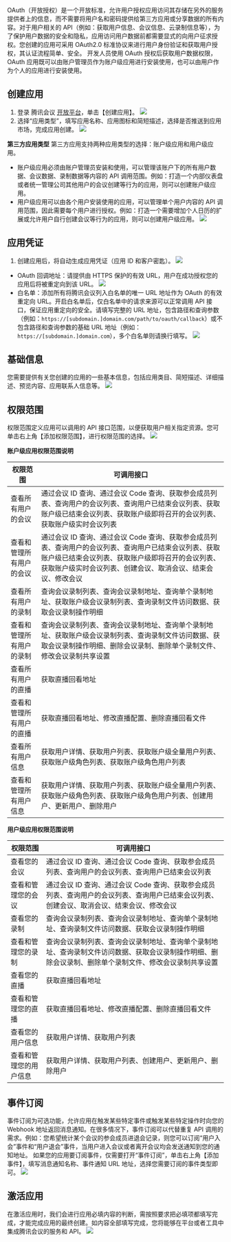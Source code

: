 OAuth（开放授权）是一个开放标准，允许用户授权应用访问其存储在另外的服务提供者上的信息，而不需要将用户名和密码提供给第三方应用或分享数据的所有内容。对于用户相关的 API（例如：获取用户信息、会议信息、云录制信息等），为了保护用户数据的安全和隐私，应用访问用户数据前都需要显式的向用户征求授权。您创建的应用可采用 OAuth2.0 标准协议来进行用户身份验证和获取用户授权，其认证流程简单、安全。
开发人员使用 OAuth 授权后获取用户数据权限，OAuth 应用既可以由账户管理员作为账户级应用进行安装使用，也可以由用户作为个人的应用进行安装使用。


## 创建应用
1. 登录 腾讯会议 [开放平台](https://meeting.tencent.com/open-api.html)，单击【创建应用】。
![](https://main.qcloudimg.com/raw/2f3e024248988a4f499ada81dfec0e8e.png)
2. 选择“应用类型”，填写应用名称、应用图标和简短描述，选择是否推送到应用市场，完成应用创建。
![](https://main.qcloudimg.com/raw/999db79f7e1cda5b53b5e33308f97efe.png)

**第三方应用类型**
第三方应用支持两种应用类型的选择：账户级应用和用户级应用。
- 账户级应用必须由账户管理员安装和使用，可以管理该账户下的所有用户数据、会议数据、录制数据等内容的 API 调用范围。例如：打造一个内部仪表盘或者统一管理公司其他用户的会议创建等行为的应用，则可以创建账户级应用。
- 用户级应用可以由各个用户安装使用的应用，可以管理单个用户内容的 API 调用范围，因此需要每个用户进行授权。例如：打造一个需要增加个人日历的扩展或允许用户自行创建会议等行为的应用，则可以创建用户级应用。
![](https://main.qcloudimg.com/raw/849ed40c275ec448a077f46ce246c596.png)


## 应用凭证
1. 创建应用后，将自动生成应用凭证（应用 ID 和客户密匙）。
![](https://main.qcloudimg.com/raw/4453aa69a16fc075b11c5321f4c0bef5.png)
 - OAuth 回调地址：请提供由 HTTPS 保护的有效 URL，用户在成功授权您的应用后将被重定向到该 URL。
![](https://main.qcloudimg.com/raw/0a918db75fd9eea990ed2fec515f8a2a.png)
 - 白名单：添加所有将腾讯会议列入白名单的唯一 URL 地址作为 OAuth 的有效重定向 URL。开启白名单后，仅白名单中的请求来源可以正常调用 API 接口，保证应用重定向的安全。请填写完整的 URL 地址，包含路径和查询参数（例如：`https://[subdomain.]domain.com/path/to/oauth/callback`）或不包含路径和查询参数的基础 URL 地址（例如：`https://[subdomain.]domain.com`），多个白名单则请换行填写。
![](https://main.qcloudimg.com/raw/a5850f70128769a2acec8e85688f0bf8.png)


## 基础信息
您需要提供有关您创建的应用的一些基本信息，包括应用类目、简短描述、详细描述、预览内容、应用联系人信息等。
![](https://main.qcloudimg.com/raw/df8597812296995689511940ecd4b986.png)



## 权限范围
权限范围定义应用可以调用的 API 接口范围，以便获取用户相关指定资源。您可单击右上角【添加权限范围】，进行权限范围的选择。
![](https://main.qcloudimg.com/raw/345ab3f164ae6d4b3fb12968e1bcba00.png)

**账户级应用权限范围说明**

| 权限范围                 | 可调用接口                                                   |
| ------------------------ | ------------------------------------------------------------ |
| 查看所有用户的会议       | 通过会议 ID 查询、通过会议 Code 查询、获取参会成员列表、查询用户的会议列表、查询用户已结束会议列表、获取账户级已结束会议列表、获取账户级即将召开的会议列表、获取账户级实时会议列表 |
| 查看和管理所有用户的会议 | 通过会议 ID 查询、通过会议 Code 查询、获取参会成员列表、查询用户的会议列表、查询用户已结束会议列表、获取账户级已结束会议列表、获取账户级即将召开的会议列表、获取账户级实时会议列表、创建会议、取消会议、结束会议、修改会议 |
| 查看所有用户的录制       | 查询会议录制列表、查询会议录制地址、查询单个录制地址、获取账户级会议录制列表、查询录制文件访问数据、获取会议录制操作明细 |
| 查看和管理所有用户的录制 | 查询会议录制列表、查询会议录制地址、查询单个录制地址、获取账户级会议录制列表、查询录制文件访问数据、获取会议录制操作明细、删除会议录制、删除单个录制文件、修改会议录制共享设置 |
| 查看所有用户的直播       | 获取直播回看地址                                             |
| 查看和管理所有用户的直播 | 获取直播回看地址、修改直播配置、删除直播回看文件             |
| 查看所有用户信息         | 获取用户详情、获取用户列表、获取账户级全量用户列表、获取账户级角色列表、获取账户级角色用户列表 |
| 查看和管理所有用户信息   | 获取用户详情、获取用户列表、获取账户级全量用户列表、获取账户级角色列表、获取账户级角色用户列表、创建用户、更新用户、删除用户 |



**用户级应用权限范围说明**

| 权限范围               | 可调用接口                                                   |
| ---------------------- | ------------------------------------------------------------ |
| 查看您的会议           | 通过会议 ID 查询、通过会议 Code 查询、获取参会成员列表、查询用户的会议列表、查询用户已结束会议列表 |
| 查看和管理您的会议     | 通过会议 ID 查询、通过会议 Code 查询、获取参会成员列表、查询用户的会议列表、查询用户已结束会议列表、创建会议、取消会议、结束会议、修改会议 |
| 查看您的录制           | 查询会议录制列表、查询会议录制地址、查询单个录制地址、查询录制文件访问数据、获取会议录制操作明细 |
| 查看和管理您的录制     | 查询会议录制列表、查询会议录制地址、查询单个录制地址、查询录制文件访问数据、获取会议录制操作明细、删除会议录制、删除单个录制文件、修改会议录制共享设置 |
| 查看您的直播           | 获取直播回看地址                                             |
| 查看和管理您的直播     | 获取直播回看地址、修改直播配置、删除直播回看文件             |
| 查看您的用户信息       | 获取用户详情、获取用户列表                                   |
| 查看和管理您的用户信息 | 获取用户详情、获取用户列表、创建用户、更新用户、删除用户     |


## 事件订阅
事件订阅为可选功能，允许应用在触发某些特定事件或触发某些特定操作时向您的 Webhook 地址返回消息通知。在很多情况下，事件订阅可以代替重复 API 调用的需求。例如：您希望统计某个会议的参会成员进退会记录，则您可以订阅“用户入会”事件和“用户退会”事件，当用户进入会议或者离开会议均会发送通知到您的通知地址。
如果您的应用要订阅事件，仅需要打开“事件订阅”，单击右上角【添加事件】，填写消息通知名称、事件通知 URL 地址，选择您需要订阅的事件类型即可。
![](https://main.qcloudimg.com/raw/d16c78e9b919938aa36b800e765a04d6.png)


## 激活应用
在激活应用时，我们会进行应用必填内容的判断，需按照要求把必填项都填写完成，才能完成应用的最终创建。如内容全部填写完成，您将能够在平台或者工具中集成腾讯会议的服务和 API。
![](https://main.qcloudimg.com/raw/b162d633ce87e2270332ee4a3c44d017.png)









